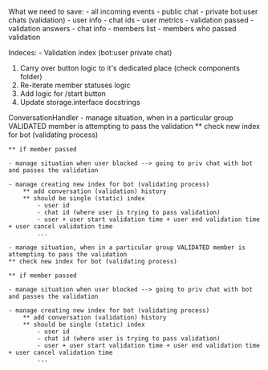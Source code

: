 What we need to save:
    - all incoming events
        - public chat
        - private bot:user chats (validation)
    - user info
        - chat ids
        - user metrics
        - validation passed
        - validation answers
    - chat info
        - members list
        - members who passed validation

Indeces:
    - Validation index (bot:user private chat)


1. Carry over button logic to it's dedicated place (check components folder)
2. Re-iterate member statuses logic
3. Add logic for /start button
4. Update storage.interface docstrings



ConversationHandler
    - manage situation, when in a particular group VALIDATED member is attempting to pass the validation
    ** check new index for bot (validating process)

    ** if member passed

    - manage situation when user blocked --> going to priv chat with bot and passes the validation

    - manage creating new index for bot (validating process)
        ** add conversation (validation) history
        ** should be single (static) index
            - user id
            - chat id (where user is trying to pass validation)
            - user + user start validation time + user end validation time + user cancel validation time
            ...

    - manage situation, when in a particular group VALIDATED member is attempting to pass the validation
    ** check new index for bot (validating process)

    ** if member passed

    - manage situation when user blocked --> going to priv chat with bot and passes the validation

    - manage creating new index for bot (validating process)
        ** add conversation (validation) history
        ** should be single (static) index
            - user id
            - chat id (where user is trying to pass validation)
            - user + user start validation time + user end validation time + user cancel validation time
            ...
